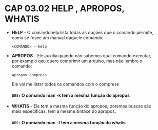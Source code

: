 # CAP 03.02 HELP , APROPOS, WHATIS

 * **HELP** -  O comandohelp lista todas as opções que o comando permite, como se fosee um manual daquele comando.    
    ```
    <COMANDO> --help
    ```

 * **APROPOS** - Ele auxilia quando não sabemos qual comando executar, por exemplo qeu quero comprimir um arquivo, mas não lembro o comando:

    ```
    apropos compress
    ```

    Ele vai me listar todos os comandos com o compress
    
    #### `OBS:` O comando man -k tem a mesma função do apropos


 * **WHATIS** - Ele tem a mesma função do apropos, poremas buscas são mais especificas. tem a mesma sintaxe do apropos.

   #### `OBS:` O comando man -f tem a mesma função do whatis

